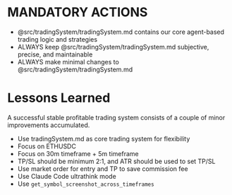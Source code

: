 # MANDATORY ACTIONS

- @src/tradingSystem/tradingSystem.md contains our core agent-based trading logic and strategies
- ALWAYS keep @src/tradingSystem/tradingSystem.md subjective, precise, and maintainable
- ALWAYS make minimal changes to @src/tradingSystem/tradingSystem.md

# Lessons Learned

A successful stable profitable trading system consists of a couple of minor improvements accumulated.

- Use tradingSystem.md as core trading system for flexibility
- Focus on ETHUSDC
- Focus on 30m timeframe + 5m timeframe
- TP/SL should be minimum 2:1, and ATR should be used to set TP/SL
- Use market order for entry and TP to save commission fee
- Use Claude Code ultrathink mode
- Use `get_symbol_screenshot_across_timeframes`
